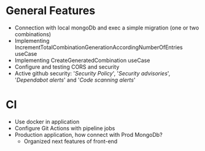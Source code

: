 # General Features

- Connection with local mongoDb and exec a simple migration (one or two combinations)
- Implementing IncrementTotalCombinationGenerationAccordingNumberOfEntries useCase
- Implementing CreateGeneratedCombination useCase
- Configure and testing CORS and security
- Active github security: '_Security Policy_', '_Security advisories_', '_Dependabot alerts_' and '_Code scanning alerts_'

# CI

- Use docker in application
- Configure Git Actions with pipeline jobs
- Production application, how connect with Prod MongoDb?
  - Organized next features of front-end
